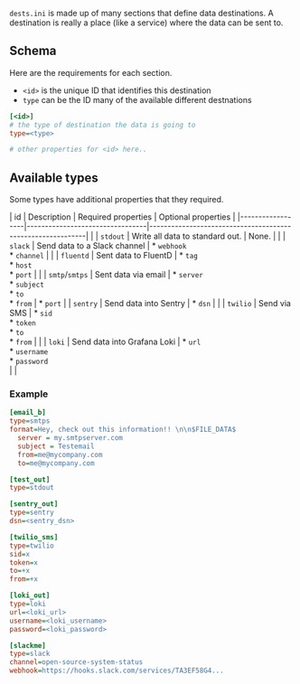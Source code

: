 `dests.ini` is made up of many sections that define data destinations. A destination is really a place (like a service) where the data can be sent to.

## Schema

Here are the requirements for each section.

* `<id>` is the unique ID that identifies this destination
* `type` can be the ID many of the available different destnations

```ini
[<id>]
# the type of destination the data is going to
type=<type>

# other properties for <id> here..
```

## Available types

Some types have additional properties that they required.

| id               | Description                     | Required properties                                        | Optional properties   |
|------------------|---------------------------------|------------------------------------------------------------|                       |
| `stdout`         | Write all data to standard out. | None.                                                      |                       |
| `slack`          | Send data to a Slack channel    | * `webhook` <br> * `channel`                               |                       |
| `fluentd`        | Sent data to FluentD            | * `tag` <br> * `host` <br> * `port`                        |                       |
| `smtp`/`smtps`   | Sent data via email             | * `server` <br> * `subject` <br> * `to` <br> * `from`      | * `port`              |
| `sentry`         | Send data into Sentry           | * `dsn`                                                    |                       |
| `twilio`         | Send via SMS                    | * `sid` <br> * `token` <br> * `to` <br> * `from`           |                       |
| `loki`           | Send data into Grafana Loki     | * `url` <br> * `username` <br> * `password` <br>           |                       |

### Example

```ini
[email_b]
type=smtps
format=Hey, check out this information!! \n\n$FILE_DATA$
  server = my.smtpserver.com
  subject = Testemail
  from=me@mycompany.com
  to=me@mycompany.com

[test_out]
type=stdout

[sentry_out]
type=sentry
dsn=<sentry_dsn>

[twilio_sms]
type=twilio
sid=x
token=x
to=+x
from=+x

[loki_out]
type=loki
url=<loki_url>
username=<loki_username>
password=<loki_password>

[slackme]
type=slack
channel=open-source-system-status
webhook=https://hooks.slack.com/services/TA3EF58G4...
```

